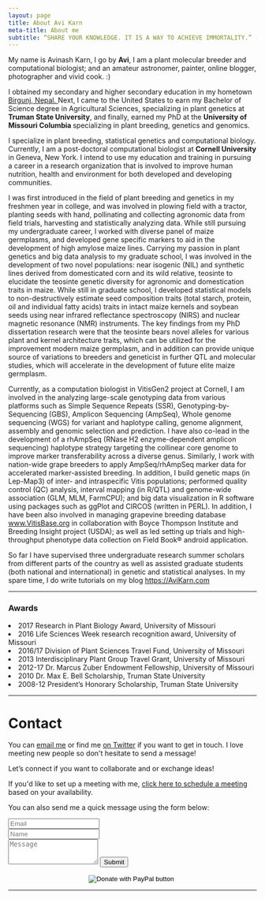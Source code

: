 ```yaml
---
layout: page
title: About Avi Karn
meta-title: About me
subtitle: “SHARE YOUR KNOWLEDGE. IT IS A WAY TO ACHIEVE IMMORTALITY.” -DALAI LAMA
---
```


<div id="aboutme-section">

<p class="about-text">
<span class="fa fa-briefcase about-icon"></span>
  My name is Avinash Karn, I go by <strong>Avi</strong>, I am a plant molecular breeder and computational biologist; and an amateur astronomer, painter, online blogger, photographer and vivid cook. :)
</p>

<p class="about-text">
<span class="fa fa-graduation-cap about-icon"></span>
I obtained my secondary and higher secondary education in my hometown <a target="_blank" href="https://goo.gl/maps/vtMmZcXFWy32"> Birgunj, Nepal. </a> Next, I came to the United States to earn my Bachelor of Science degree in Agricultural Sciences, specializing in plant genetics at <strong>Truman State University</strong>, and finally, earned my PhD at the <strong> University of Missouri Columbia </strong> specializing in plant breeding, genetics and genomics.
</p>

<p class="about-text">
<span class="fa fa-glasses about-icon"></span>
I specialize in plant breeding, statistical genetics and computational biology. Currently, I am a post-doctoral computational biologist at <strong> Cornell University </strong> in Geneva, New York. I intend to use my education and training in pursuing a career in a research organization that is involved to improve human nutrition, health and environment for both developed and developing communities.
</p>

<p class="about-text">
<span class="fa fa-leaf about-icon"></span>

I was first introduced in the field of plant breeding and genetics in my freshmen year in college, and was involved in plowing field with a tractor, planting seeds with hand, pollinating and collecting agronomic data from field trials, harvesting and statistically analyzing data. While still pursuing my undergraduate career, I worked with diverse panel of maize germplasms, and developed gene specific markers to aid in the development of high amylose maize lines. Carrying my passion in plant genetics and big data analysis to my graduate school, I was involved in the development of two novel populations: near isogenic (NIL) and synthetic lines derived from domesticated corn and its wild relative, teosinte to elucidate the teosinte genetic diversity for agronomic and domestication traits in maize. While still in graduate school, I developed statistical models to non-destructively estimate seed composition traits (total starch, protein, oil and individual fatty acids) traits in intact maize kernels and soybean seeds using near infrared reflectance spectroscopy (NIRS) and nuclear magnetic resonance (NMR) instruments. The key findings from my PhD dissertation research were that the teosinte bears novel alleles for various plant and kernel architecture traits, which can be utilized for the improvement modern maize germplasm, and in addition can provide unique source of variations to breeders and geneticist in further QTL and molecular studies, which will accelerate in the development of future elite maize germplasm.

Currently, as a computation biologist in VitisGen2 project at Cornell, I am involved in the analyzing large-scale genotyping data from various platforms such as Simple Sequence Repeats (SSR), Genotyping-by-Sequencing (GBS), Amplicon Sequencing (AmpSeq), Whole genome sequencing (WGS) for variant and haplotype calling, genome alignment, assembly and genomic selection and prediction. I have also co-lead in the development of a rhAmpSeq (RNase H2 enzyme-dependent amplicon sequencing) haplotype strategy targeting the collinear core genome to improve marker transferability across a diverse genus. Similarly, I work with nation-wide grape breeders to apply AmpSeq/rhAmpSeq marker data for accelerated marker-assisted breeding. In addition, I build genetic maps (in Lep-Map3) of inter- and intraspecific Vitis populations; performed quality control (QC) analysis, interval mapping (in R/QTL) and genome-wide association (GLM, MLM, FarmCPU); and big data visualization in R software using packages such as ggPlot and CIRCOS (written in PERL). In addition, I have been also involved in managing grapevine breeding database www.VitisBase.org in collaboration with Boyce Thompson Institute and Breeding Insight project (USDA); as well as led setting up trials and high-throughput phenotype data collection on Field Book® android application. 

So far I have supervised three undergraduate research summer scholars from different parts of the country as well as assisted graduate students (both national and international) in genetic and statistical analyses. In my spare time, I do write tutorials on my blog https://AviKarn.com 
<hr>

<h3>Awards </h3>
<span class="fa fa-award about-icon"></span>
	<li>2017 Research in Plant Biology Award, University of Missouri</li>
	<li>2016 Life Sciences Week research recognition award, University of Missouri</li>
	<li>2016/17 Division of Plant Sciences Travel Fund, University of Missouri</li>
	<li>2013 Interdisciplinary Plant Group Travel Grant, University of Missouri</li>
	<li>2012-17 Dr. Marcus Zuber Endowment Fellowship, University of Missouri</li>
	<li>2010 Dr. Max E. Bell Scholarship, Truman State University</li>
	<li>2008-12 President’s Honorary Scholarship, Truman State University</li>

<hr>
<div id="contactme-section">
<h1 id="contact">Contact</h1>

<p>You can <a href="mailto:avi.karn6@gmail.com?subject=Hello from AviKarn.com">email me</a> or find me <a href="https://twitter.com/avi_karn">on Twitter</a> if you want to get in touch. I love meeting new people so don't hesitate to send a message!</p>
<p>Let’s connect if you want to collaborate and or exchange ideas!</p>
<p>If you'd like to set up a meeting with me, <a href="https://calendly.com/avikarn">click here to schedule a meeting</a> based on your availability.</p>

<form action="https://formspree.io/akarn@mail.missouri.edu" method="POST" class="form" id="contact-form">
  <p>You can also send me a quick message using the form below:</p>
  <div class="row">
    <div class="col-xs-6">
      <input type="email" name="_replyto" class="form-control input-lg" placeholder="Email" title="Email">
    </div>
    <div class="col-xs-6">
      <input type="text" name="name" class="form-control input-lg" placeholder="Name" title="Name">
    </div>
  </div>
  <input type="hidden" name="_subject" value="New submission from AviKarn.com">
  <textarea type="text" name="content" class="form-control input-lg" placeholder="Message" title="Message" required="required" rows="3"></textarea>
  <input type="text" name="_gotcha" style="display:none">
  <input type="hidden" name="_next" value="./aboutme?message=Your message was sent successfully, thanks!" />
  <button type="submit" class="btn btn-lg btn-primary">Submit</button>
</form>

<center>
<form action="https://www.paypal.com/cgi-bin/webscr" method="post" target="_top">
<input type="hidden" name="cmd" value="_donations" />
<input type="hidden" name="business" value="8ZF7YRTZ42EKU" />
<input type="hidden" name="item_name" value="To support education for all." />
<input type="hidden" name="currency_code" value="USD" />
<input type="image" src="https://www.paypalobjects.com/en_US/i/btn/btn_donateCC_LG.gif" border="0" name="submit" title="PayPal - The safer, easier way to pay online!" alt="Donate with PayPal button" />
<img alt="" border="0" src="https://www.paypal.com/en_US/i/scr/pixel.gif" width="1" height="1" />
</form>
</center>

<hr>

<p><script type="text/javascript" src="//ra.revolvermaps.com/0/0/6.js?i=0rn8vq73z9x&amp;m=7&amp;c=ff0000&amp;cr1=ffffff&amp;f=arial&amp;l=1" async="async"></script></p>

<script async src="//pagead2.googlesyndication.com/pagead/js/adsbygoogle.js"></script>
<script>
  (adsbygoogle = window.adsbygoogle || []).push({
    google_ad_client: "ca-pub-5126027065024936",
    enable_page_level_ads: true
  });
</script>

<!-- Global site tag (gtag.js) - Google Analytics -->
<script async src="https://www.googletagmanager.com/gtag/js?id=UA-123359651-1"></script>
<script>
  window.dataLayer = window.dataLayer || [];
  function gtag(){dataLayer.push(arguments);}
  gtag('js', new Date());
  gtag('config', 'UA-123359651-1');
</script>

